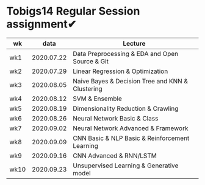 # Tobigs14 Regular Session assignment✔

|wk |data|Lecture|
|---|----------|----------------------------------------------|
|wk1|2020.07.22|Data Preprocessing & EDA and Open Source & Git|
|wk2|2020.07.29|Linear Regression & Optimization|
|wk3|2020.08.05|Naive Bayes & Decision Tree and KNN & Clustering|
|wk4|2020.08.12|SVM & Ensemble|
|wk5|2020.08.19|Dimensionality Reduction & Crawling|
|wk6|2020.08.26|Neural Network Basic & Class|
|wk7|2020.09.02|Neural Network Advanced & Framework|
|wk8|2020.09.09|CNN Basic & NLP Basic & Reinforcement Learning|
|wk9|2020.09.16|CNN Advanced & RNN/LSTM|
|wk10|2020.09.23|Unsupervised Learning & Generative model|
